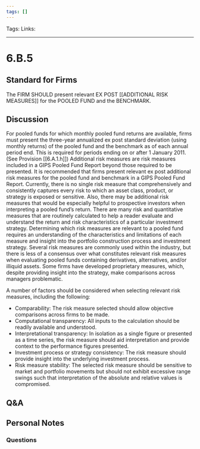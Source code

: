 ```yaml
---
tags: []
---
```

Tags:
Links: 
___
# 6.B.5
## Standard for Firms
The FIRM SHOULD present relevant EX POST [[ADDITIONAL RISK MEASURES]] for the POOLED FUND and the BENCHMARK.
## Discussion
For pooled funds for which monthly pooled fund returns are available, firms must present the three-year annualized ex post standard deviation (using monthly returns) of the pooled fund and the benchmark as of each annual period end. This is required for periods ending on or after 1 January 2011. (See Provision [[6.A.1.h]]) Additional risk measures are risk measures included in a GIPS Pooled Fund Report beyond those required to be presented. It is recommended that firms present relevant ex post additional risk measures for the pooled fund and benchmark in a GIPS Pooled Fund Report. Currently, there is no single risk measure that comprehensively and consistently captures every risk to which an asset class, product, or strategy is exposed or sensitive. Also, there may be additional risk measures that would be especially helpful to prospective investors when interpreting a pooled fund’s return. There are many risk and quantitative measures that are routinely calculated to help a reader evaluate and understand the return and risk characteristics of a particular investment strategy. Determining which risk measures are relevant to a pooled fund requires an understanding of the characteristics and limitations of each measure and insight into the portfolio construction process and investment strategy. Several risk measures are commonly used within the industry, but there is less of a consensus over what constitutes relevant risk measures when evaluating pooled funds containing derivatives, alternatives, and/or illiquid assets. Some firms have developed proprietary measures, which, despite providing insight into the strategy, make comparisons across managers problematic.

A number of factors should be considered when selecting relevant risk measures, including the following:
- Comparability: The risk measure selected should allow objective comparisons across firms to be made.
- Computational transparency: All inputs to the calculation should be readily available and understood.
- Interpretational transparency: In isolation as a single figure or presented as a time series, the risk measure should aid interpretation and provide context to the performance figures presented.
- Investment process or strategy consistency: The risk measure should provide insight into the underlying investment process.
- Risk measure stability: The selected risk measure should be sensitive to market and portfolio movements but should not exhibit excessive range swings such that interpretation of the absolute and relative values is compromised.
## Q&A

## Personal Notes

### Questions